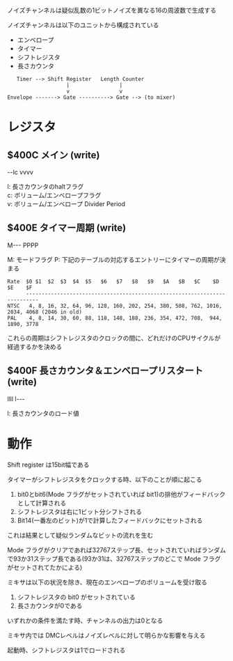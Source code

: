 ノイズチャンネルは疑似乱数の1ビットノイズを異なる16の周波数で生成する

ノイズチャンネルは以下のユニットから構成されている

- エンベロープ
- タイマー
- シフトレジスタ
- 長さカウンタ

```text
   Timer --> Shift Register   Length Counter
                   |                |
                   v                v
Envelope -------> Gate ----------> Gate --> (to mixer)
```

# レジスタ

## $400C メイン (write)
--lc vvvv

l: 長さカウンタのhaltフラグ \
c: ボリューム/エンベロープフラグ \
v: ボリューム/エンベロープ Divider Period

## $400E タイマー周期 (write)
M--- PPPP

M: モードフラグ
P: 下記のテーブルの対応するエントリーにタイマーの周期が決まる

```text
Rate  $0 $1  $2  $3  $4  $5   $6   $7   $8   $9   $A   $B   $C    $D    $E    $F
      --------------------------------------------------------------------------
NTSC   4, 8, 16, 32, 64, 96, 128, 160, 202, 254, 380, 508, 762, 1016, 2034, 4068 (2046 in old)
PAL    4, 8, 14, 30, 60, 88, 118, 148, 188, 236, 354, 472, 708,  944, 1890, 3778
```

これらの周期はシフトレジスタのクロックの間に、どれだけのCPUサイクルが経過するかを決める

## $400F 長さカウンタ＆エンベロープリスタート (write)

llll l---

l: 長さカウンタのロード値


# 動作

Shift register は15bit幅である

タイマーがシフトレジスタをクロックする時、以下のことが順に起こる

1. bit0とbit6(Mode フラグがセットされていれば bit1)の排他がフィードバックとして計算される
2. シフトレジスタは右に1ビット分シフトされる
3. Bit14(一番左のビット)が1で計算したフィードバックにセットされる

これは結果として疑似ランダムなビットの流れを生む

Mode フラグがクリアであれば32767ステップ長、セットされていればランダムで93か31ステップ長である(93か31は、32767ステップのどこで Mode フラグがセットされてたかによる)

ミキサは以下の状況を除き、現在のエンベロープのボリュームを受け取る

1. シフトレジスタの bit0 がセットされている
2. 長さカウンタが0である

いずれかの条件を満たす時、チャンネルの出力は0となる

ミキサ内では DMCレベルはノイズレベルに対して明らかな影響を与える

起動時、シフトレジスタは1でロードされる







